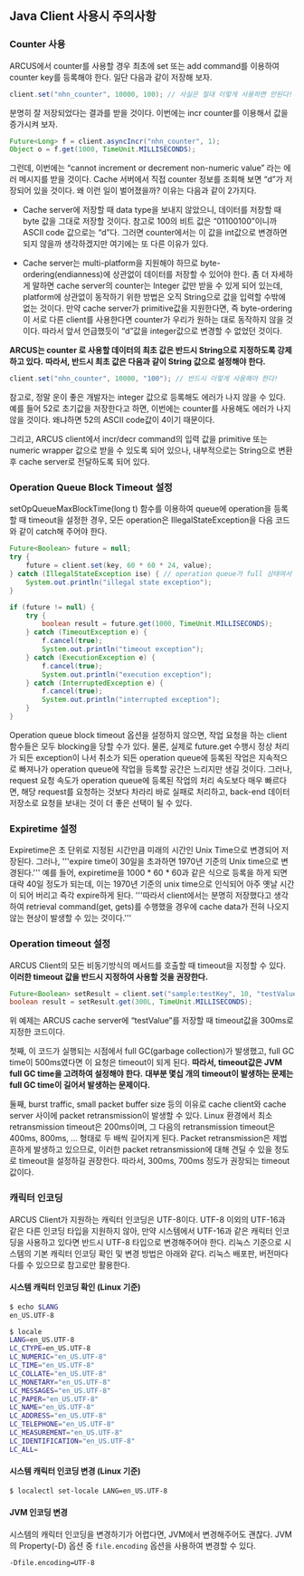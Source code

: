 ## Java Client 사용시 주의사항

### Counter 사용

ARCUS에서 counter를 사용할 경우 최초에 set 또는 add command를 이용하여 counter key를 등록해야 한다.
일단 다음과 같이 저장해 보자.

```java
client.set("nhn_counter", 10000, 100); // 사실은 절대 이렇게 사용하면 안된다!
```

분명히 잘 저장되었다는 결과를 받을 것이다. 이번에는 incr counter를 이용해서 값을 증가시켜 보자.

```java
Future<Long> f = client.asyncIncr("nhn_counter", 1);
Object o = f.get(1000, TimeUnit.MILLISECONDS);
```

그런데, 이번에는 “cannot increment or decrement non-numeric value” 라는 에러 메시지를 받을 것이다.
Cache 서버에서 직접 counter 정보를 조회해 보면 “d”가 저장되어 있을 것이다.
왜 이런 일이 벌어졌을까? 이유는 다음과 같이 2가지다.

* Cache server에 저장할 때 data type을 보내지 않았으니, 데이터를 저장할 때 byte 값을 그대로 저장할 것이다.
  참고로 100의 비트 값은 “01100100”이니까 ASCII code 값으로는 “d”다.
  그러면 counter에서는 이 값을 int값으로 변경하면 되지 않을까 생각하겠지만 여기에는 또 다른 이유가 있다.

* Cache server는 multi-platform을 지원해야 하므로 byte-ordering(endianness)에 상관없이 데이터를 저장할 수 있어야 한다.
  좀 더 자세하게 말하면 cache server의 counter는 Integer 값만 받을 수 있게 되어 있는데,
  platform에 상관없이 동작하기 위한 방법은 오직 String으로 값을 입력할 수밖에 없는 것이다.
  만약 cache server가 primitive값을 지원한다면, 즉 byte-ordering이 서로 다른 client를 사용한다면
  counter가 우리가 원하는 대로 동작하지 않을 것이다.
  따라서 앞서 언급했듯이 “d”값을 integer값으로 변경할 수 없었던 것이다.


**ARCUS는 counter 로 사용할 데이터의 최초 값은 반드시 String으로 지정하도록 강제하고 있다.**
**따라서, 반드시 최초 값은 다음과 같이 String 값으로 설정해야 한다.**


```java
client.set("nhn_counter", 10000, "100"); // 반드시 이렇게 사용해야 한다!
```

참고로, 정말 운이 좋은 개발자는 integer 값으로 등록해도 에러가 나지 않을 수 있다.
예를 들어 52로 초기값을 저장한다고 하면, 이번에는 counter를 사용해도 에러가 나지 않을 것이다.
왜냐하면 52의 ASCII code값이 4이기 때문이다.

그리고, ARCUS client에서 incr/decr command의 입력 값을 primitive 또는 numeric wrapper 값으로 받을 수 있도록 되어 있으나, 내부적으로는 String으로 변환 후 cache server로 전달하도록 되어 있다.


### Operation Queue Block Timeout 설정

setOpQueueMaxBlockTime(long t) 함수를 이용하여 queue에 operation을 등록할 때 timeout을 설정한 경우,
모든 operation은 IllegalStateException을 다음 코드와 같이 catch해 주어야 한다.

```java
Future<Boolean> future = null;
try {
    future = client.set(key, 60 * 60 * 24, value);
} catch (IllegalStateException ise) { // operation queue가 full 상태여서 timeout 내에 Operation을 등록하지 못한 경우
    System.out.println("illegal state exception");
}

if (future != null) {
    try {
        boolean result = future.get(1000, TimeUnit.MILLISECONDS);
    } catch (TimeoutException e) {
        f.cancel(true);
        System.out.println("timeout exception");
    } catch (ExecutionException e) {
        f.cancel(true);
        System.out.println("execution exception");
    } catch (InterruptedException e) {
        f.cancel(true);
        System.out.println("interrupted exception");
    }
}
```

Operation queue block timeout 옵션을 설정하지 않으면, 작업 요청을 하는 client 함수들은 모두 blocking을 당할 수가 있다.
물론, 실제로 future.get 수행시 정상 처리가 되든 exception이 나서 취소가 되든 operation queue에 등록된 작업은
지속적으로 빠져나가 operation queue에 작업을 등록할 공간은 느리지만 생길 것이다.
그러나, request 요청 속도가 operation queue에 등록된 작업의 처리 속도보다 매우 빠르다면,
해당 request를 요청하는 것보다 차라리 바로 실패로 처리하고,
back-end 데이터 저장소로 요청을 보내는 것이 더 좋은 선택이 될 수 있다.


### Expiretime 설정

Expiretime은 초 단위로 지정된 시간만큼 미래의 시간인 Unix Time으로 변경되어 저장된다.
그러나, '''expire time이 30일을 초과하면 1970년 기준의 Unix time으로 변경된다.''' 
예를 들어, expiretime을 1000 * 60 * 60과 같은 식으로 등록을 하게 되면 대략 40일 정도가 되는데,
이는 1970년 기준의 unix time으로 인식되어 아주 옛날 시간이 되어 버리고 즉각 expire하게 된다.
 '''따라서 client에서는 분명히 저장했다고 생각하여 retrieval command(get, gets)를 수행했을 경우에
 cache data가 전혀 나오지 않는 현상이 발생할 수 있는 것이다.'''


### Operation timeout 설정

ARCUS Client의 모든 비동기방식의 메서드를 호출할 때 timeout을 지정할 수 있다.
**이러한 timeout 값을 반드시 지정하여 사용할 것을 권장한다.**

```java
Future<Boolean> setResult = client.set("sample:testKey", 10, "testValue");
boolean result = setResult.get(300L, TimeUnit.MILLISECONDS);
```

위 예제는 ARCUS cache server에 “testValue”를 저장할 때 timeout값을 300ms로 지정한 코드이다.

첫째, 이 코드가 실행되는 시점에서 full GC(garbage collection)가 발생했고, 
full GC time이 500ms였다면 이 요청은 timeout이 되게 된다.
**따라서, timeout값은 JVM full GC time을 고려하여 설정해야 한다.**
**대부분 몇십 개의 timeout이 발생하는 문제는 full GC time이 길어서 발생하는 문제이다.**

둘째, burst traffic, small packet buffer size 등의 이유로 cache client와 cache server 사이에
packet retransmission이 발생할 수 있다.
Linux 환경에서 최소 retransmission timeout은 200ms이며,
그 다음의 retransmission timeout은 400ms, 800ms, ... 형태로 두 배씩 길어지게 된다.
Packet retransmission은 제법 흔하게 발생하고 있으므로,
이러한 packet retransmission에 대해 견딜 수 있을 정도로 timeout을 설정하길 권장한다.
따라서, 300ms, 700ms 정도가 권장되는 timeout 값이다.

### 캐릭터 인코딩

ARCUS Client가 지원하는 캐릭터 인코딩은 UTF-8이다. UTF-8 이외의 UTF-16과 같은 다른 인코딩 타입을 지원하지 않아,
만약 시스템에서 UTF-16과 같은 캐릭터 인코딩을 사용하고 있다면 반드시 UTF-8 타입으로 변경해주어야 한다. 
리눅스 기준으로 시스템의 기본 캐릭터 인코딩 확인 및 변경 방법은 아래와 같다. 
리눅스 배포판, 버전마다 다를 수 있으므로 참고로만 활용한다.

#### 시스템 캐릭터 인코딩 확인 (Linux 기준)
```bash
$ echo $LANG
en_US.UTF-8
```

```bash
$ locale
LANG=en_US.UTF-8
LC_CTYPE=en_US.UTF-8
LC_NUMERIC="en_US.UTF-8"
LC_TIME="en_US.UTF-8"
LC_COLLATE="en_US.UTF-8"
LC_MONETARY="en_US.UTF-8"
LC_MESSAGES="en_US.UTF-8"
LC_PAPER="en_US.UTF-8"
LC_NAME="en_US.UTF-8"
LC_ADDRESS="en_US.UTF-8"
LC_TELEPHONE="en_US.UTF-8"
LC_MEASUREMENT="en_US.UTF-8"
LC_IDENTIFICATION="en_US.UTF-8"
LC_ALL=
```

#### 시스템 캐릭터 인코딩 변경 (Linux 기준)
 
```bash
$ localectl set-locale LANG=en_US.UTF-8
```


#### JVM 인코딩 변경

시스템의 캐릭터 인코딩을 변경하기가 어렵다면, JVM에서 변경해주어도 괜찮다. JVM의 Property(-D) 옵션 중 `file.encoding` 옵션을 사용하여 변경할 수 있다.

```
-Dfile.encoding=UTF-8
```




